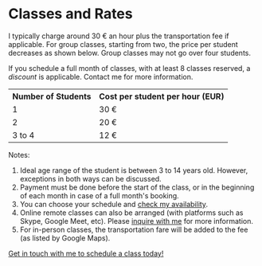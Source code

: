 # Classes and Rates

I typically charge around 30 € an hour plus the transportation fee if applicable. For group classes, starting from two, the price per student decreases as shown below. Group classes may not go over four students.

If you schedule a full month of classes, with at least 8 classes reserved, a *discount* is applicable. Contact me for more information.

<table>
    <tr>
        <th>Number of Students</th>
        <th>Cost per student per hour (EUR)</th>
    </tr>
    <tr>
        <td>1</td>
        <td>30 €</td>
    </tr>
    <tr>
        <td>2</td>
        <td>20 €</td>
    </tr>
    <tr>
        <td>3 to 4</td>
        <td>12 €</td>
    </tr>
</table>

Notes:

1. Ideal age range of the student is between 3 to 14 years old. However, exceptions in both ways can be discussed.
2. Payment must be done before the start of the class, or in the beginning of each month in case of a full month's booking.
5. You can choose your schedule and [check my availability](/contact.html).
6. Online remote classes can also be arranged (with platforms such as Skype, Google Meet, etc). Please [inquire with me](/contact.html) for more information.
7. For in-person classes, the transportation fare will be added to the fee (as listed by Google Maps).

[Get in touch with me to schedule a class today!](/contact.html)
